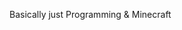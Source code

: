 Basically just Programming & Minecraft

<!--**latest projects:**
- https://status.kauper.de
- [Chatbot](https://https://github.com/Li-amK/Chatbot)
-->
<!--
**Li-amK/Li-amK** is a ✨ _special_ ✨ repository because its `README.md` (this file) appears on your GitHub profile.

Here are some ideas to get you started:

- 🔭 I’m currently working on ...
- 🌱 I’m currently learning ...
- 👯 I’m looking to collaborate on ...
- 🤔 I’m looking for help with ...
- 💬 Ask me about ...
- 📫 How to reach me: ...
- 😄 Pronouns: ...
- ⚡ Fun fact: ...
-->
